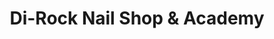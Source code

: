 ---
title: "Di-Rock Nail Shop & Academy"
url: /sevilla/di-rock-nail-shop-y-academy/
shop: cosméticos
---